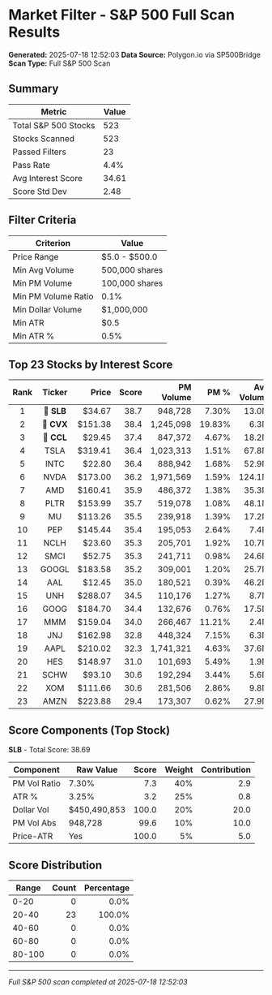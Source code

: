 # Market Filter - S&P 500 Full Scan Results

**Generated:** 2025-07-18 12:52:03
**Data Source:** Polygon.io via SP500Bridge
**Scan Type:** Full S&P 500 Scan

## Summary

| Metric | Value |
|--------|-------|
| Total S&P 500 Stocks | 523 |
| Stocks Scanned | 523 |
| Passed Filters | 23 |
| Pass Rate | 4.4% |
| Avg Interest Score | 34.61 |
| Score Std Dev | 2.48 |

## Filter Criteria

| Criterion | Value |
|-----------|-------|
| Price Range | $5.0 - $500.0 |
| Min Avg Volume | 500,000 shares |
| Min PM Volume | 100,000 shares |
| Min PM Volume Ratio | 0.1% |
| Min Dollar Volume | $1,000,000 |
| Min ATR | $0.5 |
| Min ATR % | 0.5% |

## Top 23 Stocks by Interest Score

| Rank | Ticker | Price | Score | PM Volume | PM % | Avg Volume | ATR | ATR % | $ Volume |
|:----:|:------:|------:|------:|----------:|-----:|-----------:|----:|------:|---------:|
| 1 | 🥇 **SLB** | $34.67 | 38.7 | 948,728 | 7.30% | 13.0M | $1.13 | 3.25% | $450.5M |
| 2 | 🥈 **CVX** | $151.38 | 38.4 | 1,245,098 | 19.83% | 6.3M | $2.65 | 1.75% | $950.3M |
| 3 | 🥉 **CCL** | $29.45 | 37.4 | 847,372 | 4.67% | 18.2M | $0.71 | 2.41% | $534.5M |
| 4 | TSLA | $319.41 | 36.4 | 1,023,313 | 1.51% | 67.8M | $10.13 | 3.17% | $21644.1M |
| 5 | INTC | $22.80 | 36.4 | 888,942 | 1.68% | 52.9M | $0.69 | 3.05% | $1207.0M |
| 6 | NVDA | $173.00 | 36.2 | 1,971,569 | 1.59% | 124.1M | $3.94 | 2.28% | $21463.6M |
| 7 | AMD | $160.41 | 35.9 | 486,372 | 1.38% | 35.3M | $5.78 | 3.60% | $5667.6M |
| 8 | PLTR | $153.99 | 35.7 | 519,078 | 1.08% | 48.1M | $4.38 | 2.84% | $7407.3M |
| 9 | MU | $113.26 | 35.5 | 239,918 | 1.39% | 17.2M | $4.20 | 3.71% | $1948.2M |
| 10 | PEP | $145.44 | 35.4 | 195,053 | 2.64% | 7.4M | $3.12 | 2.15% | $1076.1M |
| 11 | NCLH | $23.60 | 35.3 | 205,701 | 1.92% | 10.7M | $0.65 | 2.76% | $252.4M |
| 12 | SMCI | $52.75 | 35.3 | 241,711 | 0.98% | 24.6M | $1.98 | 3.75% | $1296.1M |
| 13 | GOOGL | $183.58 | 35.2 | 309,001 | 1.20% | 25.7M | $4.04 | 2.20% | $4715.6M |
| 14 | AAL | $12.45 | 35.0 | 180,521 | 0.39% | 46.2M | $0.53 | 4.22% | $575.7M |
| 15 | UNH | $288.07 | 34.5 | 110,176 | 1.27% | 8.7M | $7.06 | 2.45% | $2498.4M |
| 16 | GOOG | $184.70 | 34.4 | 132,676 | 0.76% | 17.5M | $4.03 | 2.18% | $3233.5M |
| 17 | MMM | $159.04 | 34.0 | 266,467 | 11.21% | 2.4M | $2.81 | 1.77% | $378.2M |
| 18 | JNJ | $162.98 | 32.8 | 448,324 | 7.15% | 6.3M | $3.14 | 1.93% | $1022.4M |
| 19 | AAPL | $210.02 | 32.3 | 1,741,321 | 4.63% | 37.6M | $3.65 | 1.74% | $7891.3M |
| 20 | HES | $148.97 | 31.0 | 101,693 | 5.49% | 1.9M | $2.81 | 1.89% | $275.7M |
| 21 | SCHW | $93.10 | 30.6 | 192,294 | 3.44% | 5.6M | $1.49 | 1.60% | $519.7M |
| 22 | XOM | $111.66 | 30.6 | 281,506 | 2.86% | 9.8M | $1.58 | 1.42% | $1097.4M |
| 23 | AMZN | $223.88 | 29.4 | 173,307 | 0.62% | 27.9M | $3.39 | 1.51% | $6243.9M |

## Score Components (Top Stock)

**SLB** - Total Score: 38.69

| Component | Raw Value | Score | Weight | Contribution |
|-----------|-----------|------:|-------:|-------------:|
| PM Vol Ratio | 7.30% | 7.3 | 40% | 2.9 |
| ATR % | 3.25% | 3.2 | 25% | 0.8 |
| Dollar Vol | $450,490,853 | 100.0 | 20% | 20.0 |
| PM Vol Abs | 948,728 | 99.6 | 10% | 10.0 |
| Price-ATR | Yes | 100.0 | 5% | 5.0 |

## Score Distribution

| Range | Count | Percentage |
|-------|------:|-----------:|
| 0-20 | 0 | 0.0% |
| 20-40 | 23 | 100.0% |
| 40-60 | 0 | 0.0% |
| 60-80 | 0 | 0.0% |
| 80-100 | 0 | 0.0% |

---
*Full S&P 500 scan completed at 2025-07-18 12:52:03*
